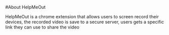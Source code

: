 #About HelpMeOut

HelpMeOut is a chrome extension that allows users to screen record their devices, the recorded video is save to a secure server, users gets a specific link they can use to share the video
